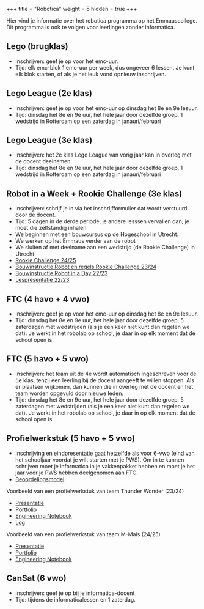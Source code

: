 +++
title = "Robotica"
weight = 5
hidden = true
+++

Hier vind je informatie over het robotica programma op het Emmauscollege. Dit programma is ook te volgen voor leerlingen zonder informatica. 

<!--more-->


## Lego (brugklas)
- Inschrijven: geef je op voor het emc-uur.
- Tijd: elk emc-blok 1 emc-uur per week, dus ongeveer 6 lessen. Je kunt elk blok starten, of als je het leuk vond opnieuw inschrijven.

## Lego League (2e klas)
- Inschrijven: geef je op voor het emc-uur op dinsdag het 8e en 9e lesuur.
- Tijd: dinsdag het 8e en 9e uur, het hele jaar door dezelfde groep, 1 wedstrijd in Rotterdam op een zaterdag in janauri/februari

## Lego League (3e klas)
- Inschrijven: het 2e klas Lego League van vorig jaar kan in overleg met de docent deelnemen.
- Tijd: dinsdag het 8e en 9e uur, het hele jaar door dezelfde groep, 1 wedstrijd in Rotterdam op een zaterdag in janauri/februari

## Robot in a Week + Rookie Challenge (3e klas)
- Inschrijven: schrijf je in via het inschrijfformulier dat wordt verstuurd door de docent.
- Tijd: 5 dagen in de derde periode, je andere lesssen vervallen dan, je moet die zelfstandig inhalen
- We beginnen met een bouwcursus op de Hogeschool in Utrecht.
- We werken op het Emmaus verder aan de robot
- We sluiten af met deelname aan een wedstrijd (de Rookie Challenge) in Utrecht
- [Rookie Challenge 24/25](UU2025_Rookie-Challenge-FTC.pdf)
- [Bouwinstructie Robot en regels Rookie Challenge 23/24](https://maken.wikiwijs.nl/201328/REV_MiniBot___Programming_and_Engineering)
- [Bouwinstructie Robot in a Day 22/23](Lesmateriaal_Bonefatius_-_A_robot_in_a_Day_-_Robotica_15-18_-_2021.docx)
- [Lespresentatie 22/23](Lespresentatie.pptx)

## FTC (4 havo + 4 vwo)
- Inschrijven: geef je op voor het emc-uur op dinsdag het 8e en 9e lesuur.
- Tijd: dinsdag het 8e en 9e uur, het hele jaar door dezelfde groep, 5 zaterdagen met wedstrijden (als je een keer niet kunt dan regelen we dat). Je werkt in het robolab op school, je daar in op elk moment dat de school open is.
  
## FTC (5 havo + 5 vwo)
- Inschrijven: het team uit de 4e wordt automatisch ingeschreven voor de 5e klas, tenzij een leerling bij de docent aangeeft te willen stoppen. Als er plaatsen vrijkomen, dan kunnen die in overleg met de docent en het team worden opgevuld door nieuwe leden.
- Tijd: dinsdag het 8e en 9e uur, het hele jaar door dezelfde groep, 5 zaterdagen met wedstrijden (als je een keer niet kunt dan regelen we dat). Je werkt in het robolab op school, je daar in op elk moment dat de school open is.

## Profielwerkstuk (5 havo + 5 vwo)
- Inschrijving en eindpresentatie gaat hetzelfde als voor 6-vwo (eind van het schooljaar voordat je wilt starten met je PWS). Om in te kunnen schrijven moet je informatica in je vakkenpakket hebben en moet je het jaar voor je PWS hebben deelgenomen aan FTC.
- [Beoordelingsmodel](PWS_robotica_beoordelingsmodel.xlsx)

Voorbeeld van een profielwerkstuk van team Thunder Wonder (23/24)
- [Presentatie](PWS_Presentation_FTC_Team_Thunder_Wonder.pdf)
- [Portfolio](PWS_Portfolio_FTC_Team_Thunder_Wonder.pdf)
- [Engineering Notebook](PWS_Engineering_Notebook_FTC_Team_Thunder_Wonder.pdf)
- [Log](PWS_Log_FTC_Team_Thunder_Wonder.pdf)

Voorbeeld van een profielwerkstuk van team M-Mais (24/25)
- [Presentatie](PWS_PRESENTATIE_MMAIS.pdf)
- [Portfolio](PWS_PORTFOLIO_MMAIS.pdf)
- [Engineering Notebook](PWS_NOTEBOOK_MMAIS.pdf)

## CanSat (6 vwo)
- Inschrijven: geef je op bij je informatica-docent
- Tijd: tijdens de informaticalessen en 1 zaterdag.
